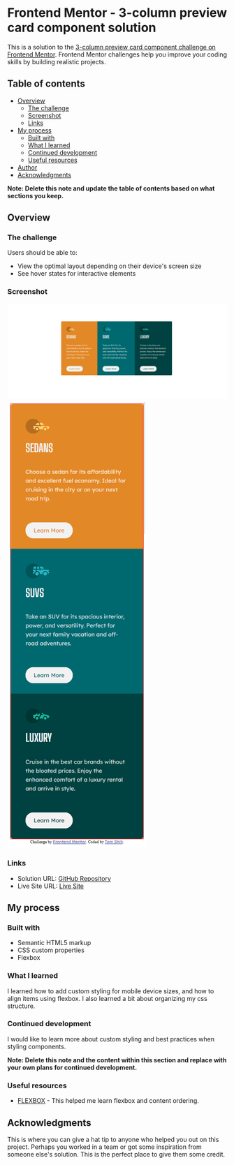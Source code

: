 # Frontend Mentor - 3-column preview card component solution

This is a solution to the [3-column preview card component challenge on Frontend Mentor](https://www.frontendmentor.io/challenges/3column-preview-card-component-pH92eAR2-). Frontend Mentor challenges help you improve your coding skills by building realistic projects. 

## Table of contents

- [Overview](#overview)
  - [The challenge](#the-challenge)
  - [Screenshot](#screenshot)
  - [Links](#links)
- [My process](#my-process)
  - [Built with](#built-with)
  - [What I learned](#what-i-learned)
  - [Continued development](#continued-development)
  - [Useful resources](#useful-resources)
- [Author](#author)
- [Acknowledgments](#acknowledgments)

**Note: Delete this note and update the table of contents based on what sections you keep.**

## Overview

### The challenge

Users should be able to:

- View the optimal layout depending on their device's screen size
- See hover states for interactive elements

### Screenshot

![](./screenshot.png)
![](./screenshot2.png)

### Links

- Solution URL: [GitHub Repository](https://github.com/tshih5/tshih5.github.io)
- Live Site URL: [Live Site](tshih5.github.io)

## My process

### Built with

- Semantic HTML5 markup
- CSS custom properties
- Flexbox


### What I learned

I learned how to add custom styling for mobile device sizes, and how to align items using flexbox. I also learned a bit about organizing my css structure.

### Continued development

I would like to learn more about custom styling and best practices when styling components.

**Note: Delete this note and the content within this section and replace with your own plans for continued development.**

### Useful resources

- [FLEXBOX](https://css-tricks.com/snippets/css/a-guide-to-flexbox/#flexbox-properties) - This helped me learn flexbox and content ordering.


## Acknowledgments

This is where you can give a hat tip to anyone who helped you out on this project. Perhaps you worked in a team or got some inspiration from someone else's solution. This is the perfect place to give them some credit.
